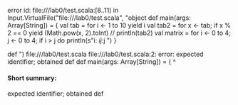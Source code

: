 error id: file://<WORKSPACE>/lab0/test.scala:[8..11) in Input.VirtualFile("file://<WORKSPACE>/lab0/test.scala", "object 
def main(args: Array[String]) = {
  val tab = for i <- 1 to 10 yield i
  val tab2 = for x <- tab; if x % 2 == 0 yield (Math.pow(x, 2).toInt)
  // println(tab2)
  val matrix = for i <- 0 to 4; j <- 0 to 4; if i > j do println(s"i: $i j:$j ")
}

def
")
file://<WORKSPACE>/lab0/test.scala
file://<WORKSPACE>/lab0/test.scala:2: error: expected identifier; obtained def
def main(args: Array[String]) = {
^
#### Short summary: 

expected identifier; obtained def